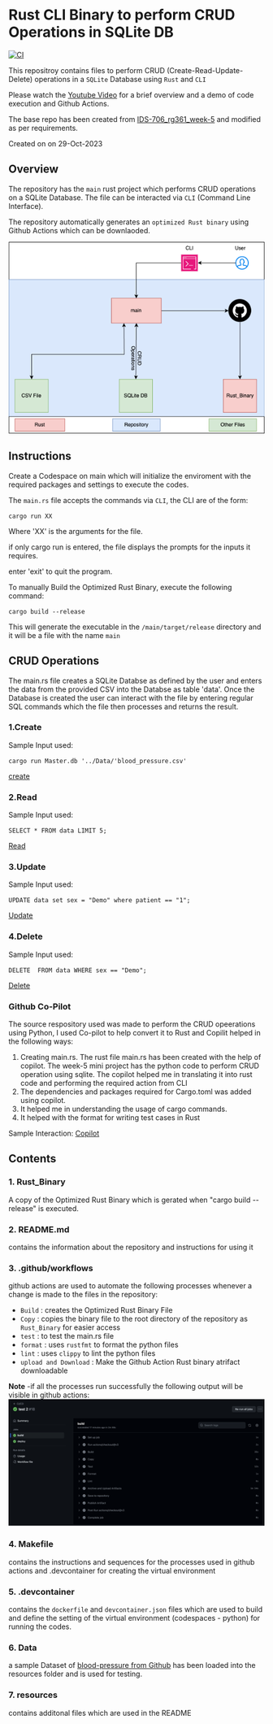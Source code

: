 # Rust CLI Binary to perform CRUD Operations in SQLite DB

[![CI](https://github.com/nogibjj/IDS-706_rg361_ind-proj-2/actions/workflows/cicd.yml/badge.svg)](https://github.com/nogibjj/IDS-706_rg361_ind-proj-2/actions/workflows/cicd.yml)

This repositroy contains files to perform CRUD (Create-Read-Update-Delete) operations in a ``SQLite`` Database using ``Rust`` and ``CLI``

Please watch the [Youtube Video](https://youtu.be/957Sv1Bmb1Q) for a brief overview and a demo of code execution and Github Actions.

The base repo has been created from [IDS-706_rg361_week-5](https://github.com/nogibjj/IDS-706_rg361_week-5) and modified as per requirements.

Created on on 29-Oct-2023

## Overview

The repository has the ``main`` rust project which performs CRUD operations on a SQLite Database. The file can be interacted via ``CLI`` (Command Line Interface).

The repository automatically generates an ``optimized Rust binary`` using Github Actions which can be downlaoded.


![Schema](resources/Schema.png)

## Instructions

Create a Codespace on main which will initialize the enviroment with the required packages and settings to execute the codes.

The ``main.rs`` file accepts the commands via ``CLI``, the CLI are of the form:

```console
cargo run XX
```
Where 'XX' is the arguments for the file.

if only cargo run is entered, the file displays the prompts for the inputs it requires.

enter 'exit' to quit the program.

To manually Build the Optimized Rust Binary, execute the following command:
```console
cargo build --release
```

This will generate the executable in the ``/main/target/release`` directory and it will be a file with the name ``main``

## CRUD Operations
The main.rs file creates a SQLite Databse as defined by the user and enters the data from the provided CSV into the Databse as table 'data'.
Once the Database is created the user can interact with the file by entering regular SQL commands which the file then processes and returns the result.

### 1.Create
Sample Input used:
```console
cargo run Master.db '../Data/'blood_pressure.csv'
```

[create](resources/Create.png)

### 2.Read
Sample Input used:
```console
SELECT * FROM data LIMIT 5;
```
[Read](resources/Read.png)

### 3.Update
Sample Input used:
```console
UPDATE data set sex = "Demo" where patient == "1";
```
[Update](resources/Update.png)

### 4.Delete
Sample Input used:
```console
DELETE  FROM data WHERE sex == "Demo";
```
[Delete](resources/Delete.png)


### Github Co-Pilot
The source respository used was made to perform the CRUD opeerations using Python, I used Co-pilot to help convert it to Rust and Copilit helped in the following ways:
1. Creating main.rs. The rust file main.rs has been created with the help of copilot. The week-5 mini project has the python code to perform CRUD operation using sqlite. The copilot helped me in translating it into rust code and performing the required action from CLI
2. The dependencies and packages required for Cargo.toml was added using copilot.
3. It helped me in understanding the usage of cargo commands.
4. It helped with the format for writing test cases in Rust

Sample Interaction:
[Copilot](resources/copilot.png)


## Contents

### 1. Rust_Binary
   A copy of the Optimized Rust Binary which is gerated when "cargo build --release" is executed.

### 2. README.md
   contains the information about the repository and instructions for using it
   

### 3. .github/workflows
   github actions are used to automate the following processes whenever a change is made to the files in the repository:
   - ``Build`` : creates the Optimized Rust Binary File
   - ``Copy`` : copies the binary file to the root directory of the repository as ``Rust_Binary`` for easier access
   - ``test`` : to test the main.rs file
   - ``format`` : uses ``rustfmt`` to format the python files
   - ``lint`` : uses ``clippy`` to lint the python files
   - ``upload and Download`` : Make the Github Action Rust binary atrifact downloadable
   
     
   **Note** -if all the processes run successfully the following output will be visible in github actions:
   ![Success Build](resources/Build.png)
   
### 4. Makefile
   contains the instructions and sequences for the processes used in github actions and .devcontainer for creating the virtual environment
   
### 5. .devcontainer
   contains the ``dockerfile`` and ``devcontainer.json`` files which are used to build and define the setting of the virtual environment (codespaces - python) for running the codes.

### 6. Data
   a sample Dataset of [blood-pressure from Github](https://github.com/Opensourcefordatascience/Data-sets/blob/master/blood_pressure.csv) has been loaded into the resources folder and is used for testing.

### 7. resources 
   contains additonal files which are used in the README




  
